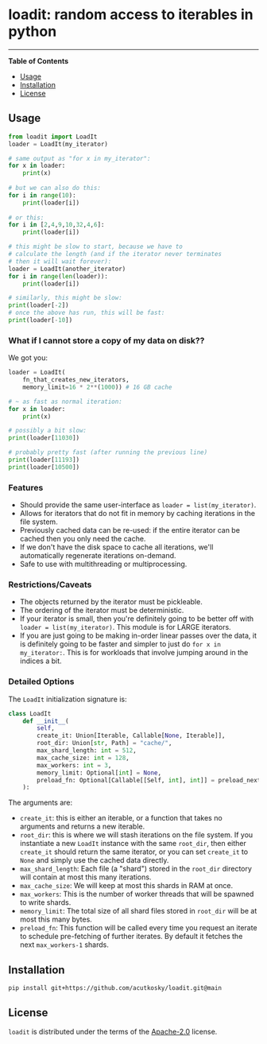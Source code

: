 # loadit: random access to iterables in python

-----

**Table of Contents**
- [Usage](#Usage)
- [Installation](#installation)
- [License](#license)

## Usage

```python
from loadit import LoadIt
loader = LoadIt(my_iterator)

# same output as "for x in my_iterator":
for x in loader:
    print(x)
    
# but we can also do this:
for i in range(10):
    print(loader[i])
    
# or this:
for i in [2,4,9,10,32,4,6]:
    print(loader[i])

# this might be slow to start, because we have to
# calculate the length (and if the iterator never terminates
# then it will wait forever):
loader = LoadIt(another_iterator)
for i in range(len(loader)):
    print(loader[i])

# similarly, this might be slow:
print(loader[-2])
# once the above has run, this will be fast:
print(loader[-10])
```

### What if I cannot store a copy of my data on disk??
We got you:
```python
loader = LoadIt(
    fn_that_creates_new_iterators,
    memory_limit=16 * 2**(1000)) # 16 GB cache

# ~ as fast as normal iteration:
for x in loader:
    print(x)

# possibly a bit slow:
print(loader[11030])

# probably pretty fast (after running the previous line)
print(loader[11193])
print(loader[10500])

```


### Features
* Should provide the same user-interface as `loader = list(my_iterator)`.
* Allows for iterators that do not fit in memory by caching iterations in the file system.
* Previously cached data can be re-used: if the entire iterator can be cached then you only need the cache.
* If we don't have the disk space to cache all iterations, we'll automatically regenerate iterations on-demand.
* Safe to use with multithreading or multiprocessing.


### Restrictions/Caveats
* The objects returned by the iterator must be pickleable.
* The ordering of the iterator must be deterministic.
* If your iterator is small, then you're definitely going to be better off with `loader = list(my_iterator)`. This module is for LARGE iterators.
* If you are just going to be making in-order linear passes over the data, it is definitely going to be faster and simpler to just do `for x in my_iterator:`. This is for workloads that involve jumping around in the indices a bit.

### Detailed Options

The `LoadIt` initialization signature is:
```python
class LoadIt
    def __init__(
        self,
        create_it: Union[Iterable, Callable[None, Iterable]],
        root_dir: Union[str, Path] = "cache/",
        max_shard_length: int = 512,
        max_cache_size: int = 128,
        max_workers: int = 3,
        memory_limit: Optional[int] = None,
        preload_fn: Optional[Callable[[Self, int], int]] = preload_next_shard,
    ):
```
The arguments are:
* `create_it`: this is either an iterable, or a function that takes no arguments and returns a new iterable.
* `root_dir`: this is where we will stash iterations on the file system. If you instantiate a new `LoadIt` instance
with the same `root_dir`, then either `create_it` should return the same iterator, or you can set `create_it` to `None`
and simply use the cached data directly.
* `max_shard_length`: Each file (a "shard") stored in the `root_dir` directory will contain at most this many iterations.
* `max_cache_size`: We will keep at most this shards in RAM at once.
* `max_workers`: This is the number of worker threads that will be spawned to write shards.
* `memory_limit`: The total size of all shard files stored in `root_dir` will be at most this many bytes.
* `preload_fn`: This function will be called every time you request an iterate to schedule pre-fetching of further iterates. By default it 
fetches the next `max_workers-1` shards.


## Installation

```console
pip install git+https://github.com/acutkosky/loadit.git@main
```

## License

`loadit` is distributed under the terms of the [Apache-2.0](https://spdx.org/licenses/Apache-2.0.html) license.
